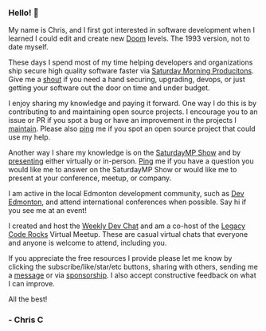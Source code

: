 ### Hello! 👋

My name is Chris, and  I first got interested in software development when I learned I could edit and create new [Doom](https://en.wikipedia.org/wiki/Doom_(1993_video_game)) levels.  The 1993 version, not to date myself.

These days I spend most of my time helping developers and organizations ship secure high quality software faster via [Saturday Morning Producitons](https://saturdaymp.com/).  Give me a [shout](https://calendly.com/saturdaymp) if you need a hand securing, upgrading, devops, or just getting your software out the door on time and under budget.

I enjoy sharing my knowledge and paying it forward.  One way I do this is by contributing to and maintaining open source projects.  I encourage you to an issue or PR if you spot a bug or have an improvement in the projects I [maintain](https://github.com/saturdaymp).  Please also [ping](https://saturdaymp.com/contact) me if you spot an open source project that could use my help.

Another way I share my knowledge is on the [SaturdayMP Show](https://www.youtube.com/@saturdaymp) and by [presenting](https://github.com/saturdaymp-examples) either virtually or in-person.  [Ping](https://saturdaymp.com/contact) me if you have a question you would like me to answer on the SaturdayMP Show or would like me to present at your conference, meetup, or company.

I am active in the local Edmonton development community, such as [Dev Edmonton](https://devedmonton.com/), and attend international conferences when possible.  Say hi if you see me at an event!

I created and host the [Weekly Dev Chat](https://weeklydevchat.com/) and am a co-host of the [Legacy Code Rocks](https://legacycode.rocks/) Virtual Meetup. These are casual virtual chats that everyone and anyone is welcome to attend, including you.

If you appreciate the free resources I provide please let me know by clicking the subscribe/like/star/etc buttons, sharing with others, sending me a [message](https://saturdaymp.com/contact) or via [sponsorship](https://github.com/sponsors/saturdaymp).  I also accept constructive feedback on what I can improve.

All the best!

### - Chris C
